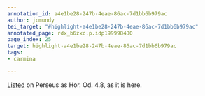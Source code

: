 ```yaml
---
annotation_id: a4e1be28-247b-4eae-86ac-7d1bb6b979ac
author: jcmundy
tei_target: "#highlight-a4e1be28-247b-4eae-86ac-7d1bb6b979ac"
annotated_page: rdx_b6zxc.p.idp199998480
page_index: 25
target: highlight-a4e1be28-247b-4eae-86ac-7d1bb6b979ac
tags:
- carmina

---
```

[Listed](http://data.perseus.org/citations/urn:cts:latinLit:phi0893.phi001.perseus-lat1:4.8 "Perseus") on Perseus as Hor. Od. 4.8, as it is here.